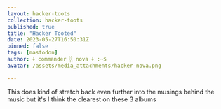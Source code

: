 ```yaml
---
layout: hacker-toots
collection: hacker-toots
published: true
title: "Hacker Tooted"
date: 2023-05-27T16:50:31Z
pinned: false
tags: [mastodon]
author: ⸸ commander ░ nova ⸸ :~$
avatar: /assets/media_attachments/hacker-nova.png

---
```


<p>This does kind of stretch back even further into the musings behind the music but it&#39;s I think the clearest on these 3 albums</p>


